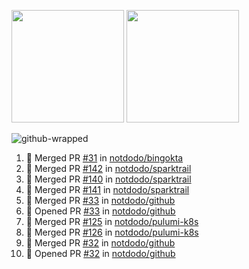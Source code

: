 <a href="https://github.com/notdodo"><img src="https://github-readme-stats.vercel.app/api?username=notdodo&count_private=true&theme=dark" height="180" /></a> <a href="https://github.com/notdodo"><img src="https://github-readme-stats.vercel.app/api/top-langs/?username=notdodo&langs_count=8&theme=dark&hide=tex,java,html,css&layout=compact" height="180" /></a>

![github-wrapped](https://github.com/notdodo/notdodo/assets/6991986/fb310ed4-7b6b-48dd-a447-4c85e6000edb)

<!--START_SECTION:activity-->
1. 🎉 Merged PR [#31](https://github.com/notdodo/bingokta/pull/31) in [notdodo/bingokta](https://github.com/notdodo/bingokta)
2. 🎉 Merged PR [#142](https://github.com/notdodo/sparktrail/pull/142) in [notdodo/sparktrail](https://github.com/notdodo/sparktrail)
3. 🎉 Merged PR [#140](https://github.com/notdodo/sparktrail/pull/140) in [notdodo/sparktrail](https://github.com/notdodo/sparktrail)
4. 🎉 Merged PR [#141](https://github.com/notdodo/sparktrail/pull/141) in [notdodo/sparktrail](https://github.com/notdodo/sparktrail)
5. 🎉 Merged PR [#33](https://github.com/notdodo/github/pull/33) in [notdodo/github](https://github.com/notdodo/github)
6. 💪 Opened PR [#33](https://github.com/notdodo/github/pull/33) in [notdodo/github](https://github.com/notdodo/github)
7. 🎉 Merged PR [#125](https://github.com/notdodo/pulumi-k8s/pull/125) in [notdodo/pulumi-k8s](https://github.com/notdodo/pulumi-k8s)
8. 🎉 Merged PR [#126](https://github.com/notdodo/pulumi-k8s/pull/126) in [notdodo/pulumi-k8s](https://github.com/notdodo/pulumi-k8s)
9. 🎉 Merged PR [#32](https://github.com/notdodo/github/pull/32) in [notdodo/github](https://github.com/notdodo/github)
10. 💪 Opened PR [#32](https://github.com/notdodo/github/pull/32) in [notdodo/github](https://github.com/notdodo/github)
<!--END_SECTION:activity-->
